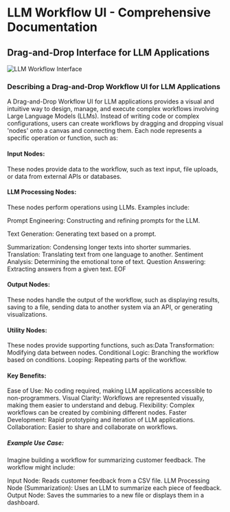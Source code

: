 # LLM Workflow UI - Comprehensive Documentation
## Drag-and-Drop Interface for LLM Applications

![LLM Workflow Interface](https://images.unsplash.com/photo-1607799279861-4dd421887fb3?auto=format&fit=crop&q=80)

### Describing a Drag-and-Drop Workflow UI for LLM Applications

A Drag-and-Drop Workflow UI for LLM applications provides a visual and intuitive way to design, manage, and execute complex workflows involving Large Language Models (LLMs). Instead of writing code or complex configurations, users can create workflows by dragging and dropping visual 'nodes' onto a canvas and connecting them. Each node represents a specific operation or function, such as:

#### Input Nodes: 
These nodes provide data to the workflow, such as text input, file uploads, or data from external APIs or databases.
#### LLM Processing Nodes:
These nodes perform operations using LLMs. Examples include:

Prompt Engineering: Constructing and refining prompts for the LLM.

Text Generation: Generating text based on a prompt.

Summarization: Condensing longer texts into shorter summaries.
Translation: Translating text from one language to another.
Sentiment Analysis: Determining the emotional tone of text.
Question Answering: Extracting answers from a given text.
EOF

#### Output Nodes: 
These nodes handle the output of the workflow, such as displaying results, saving to a file, sending data to another system via an API, or generating visualizations.

#### Utility Nodes: 
These nodes provide supporting functions, such as:Data Transformation: Modifying data between nodes.
Conditional Logic: Branching the workflow based on conditions.
Looping: Repeating parts of the workflow.

#### Key Benefits:
Ease of Use: No coding required, making LLM applications accessible to non-programmers.
Visual Clarity: Workflows are represented visually, making them easier to understand and debug.
Flexibility: Complex workflows can be created by combining different nodes.
Faster Development: Rapid prototyping and iteration of LLM applications.
Collaboration: Easier to share and collaborate on workflows.
##### Example Use Case:
Imagine building a workflow for summarizing customer feedback. The workflow might include:

Input Node: Reads customer feedback from a CSV file.
LLM Processing Node (Summarization): Uses an LLM to summarize each piece of feedback.
Output Node: Saves the summaries to a new file or displays them in a dashboard.

